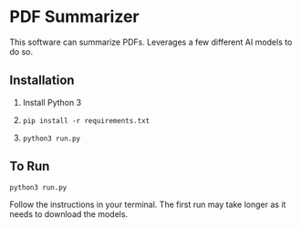 # PDF Summarizer

This software can summarize PDFs.  Leverages a few different AI models to do so.

## Installation

1. Install Python 3

2. ```pip install -r requirements.txt```

3. ```python3 run.py```

## To Run

```python3 run.py```

Follow the instructions in your terminal.  The first run may take longer as it needs to download the models.
